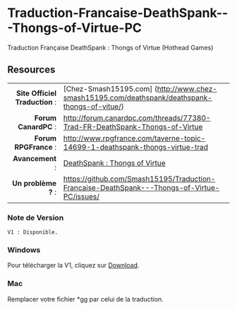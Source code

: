 Traduction-Francaise-DeathSpank---Thongs-of-Virtue-PC
=====================================================

Traduction Française DeathSpank : Thongs of Virtue (Hothead Games)

## Resources

|||
|-----------------------------------:|:--------------------------|
|              **Site Officiel Traduction** : | [Chez-Smash15195.com] (http://www.chez-smash15195.com/deathspank/deathspank-thongs-of-vitue/) |
|              **Forum CanardPC** : | http://forum.canardpc.com/threads/77380-Trad-FR-DeathSpank-Thongs-of-Virtue |
|          **Forum RPGFrance** : | http://www.rpgfrance.com/taverne-topic-14699-1-deathspank-thongs-virtue-trad |
|                 **Avancement** : | [DeathSpank : Thongs of Virtue](http://www.chez-smash15195.com/deathspank/deathspank-thongs-of-vitue/) |
|        **Un problème ?** : | https://github.com/Smash15195/Traduction-Francaise-DeathSpank---Thongs-of-Virtue-PC/issues/ |


### Note de Version
```
V1 : Disponible.
```

### Windows

Pour télécharger la V1, cliquez sur [Download](http://www.chez-smash15195.com/deathspank/deathspank-thongs-of-vitue/).

### Mac

Remplacer votre fichier *gg par celui de la traduction.